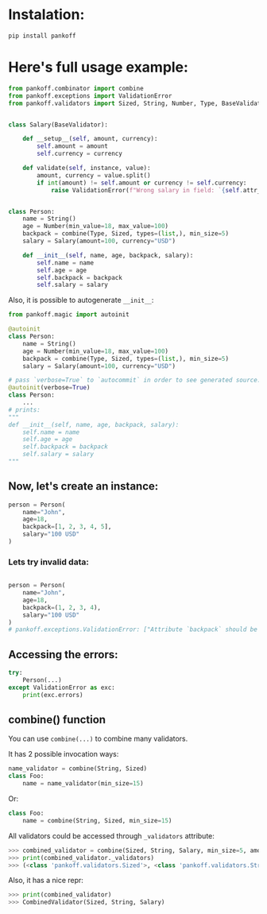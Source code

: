# Instalation:
`pip install pankoff`

# Here's full usage example:
```python
from pankoff.combinator import combine
from pankoff.exceptions import ValidationError
from pankoff.validators import Sized, String, Number, Type, BaseValidator


class Salary(BaseValidator):

    def __setup__(self, amount, currency):
        self.amount = amount
        self.currency = currency

    def validate(self, instance, value):
        amount, currency = value.split()
        if int(amount) != self.amount or currency != self.currency:
            raise ValidationError(f"Wrong salary in field: `{self.attr_name}`")


class Person:
    name = String()
    age = Number(min_value=18, max_value=100)
    backpack = combine(Type, Sized, types=(list,), min_size=5)
    salary = Salary(amount=100, currency="USD")

    def __init__(self, name, age, backpack, salary):
        self.name = name
        self.age = age
        self.backpack = backpack
        self.salary = salary
```
Also, it is  possible to autogenerate `__init__`:
```python
from pankoff.magic import autoinit

@autoinit
class Person:
    name = String()
    age = Number(min_value=18, max_value=100)
    backpack = combine(Type, Sized, types=(list,), min_size=5)
    salary = Salary(amount=100, currency="USD")

# pass `verbose=True` to `autocommit` in order to see generated source:
@autoinit(verbose=True)
class Person:
    ...
# prints:
"""
def __init__(self, name, age, backpack, salary):
	self.name = name
	self.age = age
	self.backpack = backpack
	self.salary = salary
"""
```
## Now, let's create an instance:
```python
person = Person(
    name="John",
    age=18,
    backpack=[1, 2, 3, 4, 5],
    salary="100 USD"
)
```
### Lets try invalid data:
```python

person = Person(
    name="John",
    age=18,
    backpack=(1, 2, 3, 4),
    salary="100 USD"
)
# pankoff.exceptions.ValidationError: ["Attribute `backpack` should be an instance of `(<class 'list'>,)`", 'Attribute `backpack` length should be >= 5']
```
## Accessing the errors:
```python
try:
    Person(...)
except ValidationError as exc:
    print(exc.errors)
```
## combine() function
You can use `combine(...)` to combine many validators.

It has 2 possible invocation ways:
```python
name_validator = combine(String, Sized)
class Foo:
    name = name_validator(min_size=15)
```
Or:
```python
class Foo:
    name = combine(String, Sized, min_size=15)
```
All validators could be accessed through `_validators` attribute:
```python
>>> combined_validator = combine(Sized, String, Salary, min_size=5, amount=100, currency="USD")
>>> print(combined_validator._validators)
>>> (<class 'pankoff.validators.Sized'>, <class 'pankoff.validators.String'>, <class '__main__.Salary'>)
```
Also, it has a nice repr:
```python
>>> print(combined_validator)
>>> CombinedValidator(Sized, String, Salary)
```